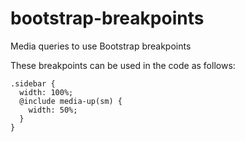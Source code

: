 # bootstrap-breakpoints
Media queries to use Bootstrap breakpoints

These breakpoints can be used in the code as follows:

```
.sidebar {
  width: 100%;
  @include media-up(sm) {
    width: 50%;
  }
}
```
